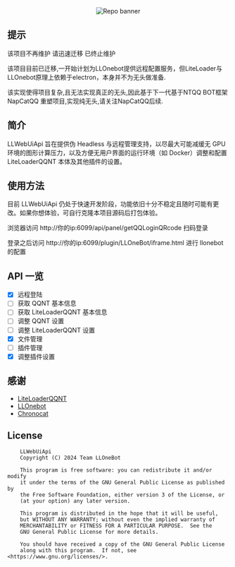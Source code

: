 <div align="center">
  <img src="https://socialify.git.ci/LLOneBot/LLWebUiApi/image?description=1&forks=1&issues=1&language=1&logo=https%3A%2F%2Fcdn.jsdelivr.net%2Fgh%2FLLOneBot%2FLLWebUiApi%2Fdocs%2Flogo.jpg&name=1&owner=1&pulls=1&stargazers=1" alt="Repo banner" />
</div>

## 提示
该项目不再维护 请迅速迁移 已终止维护


该项目目前已迁移,一开始计划为LLOnebot提供远程配置服务，但LiteLoader与LLOnebot原理上依赖于electron，本身并不为无头做准备.

该实现使得项目复杂,且无法实现真正的无头,因此基于下一代基于NTQQ BOT框架 NapCatQQ 重塑项目,实现纯无头,请关注NapCatQQ后续.

## 简介

LLWebUiApi 旨在提供伪 Headless 与远程管理支持，以尽最大可能减缓无 GPU 环境的图形计算压力，以及方便无用户界面的运行环境（如 Docker）调整和配置 LiteLoaderQQNT 本体及其他插件的设置。


## 使用方法

目前 LLWebUiApi 仍处于快速开发阶段，功能依旧十分不稳定且随时可能有更改。如果你想体验，可自行克隆本项目源码后打包体验。

浏览器访问 http://你的ip:6099/api/panel/getQQLoginQRcode 扫码登录

登录之后访问 http://你的ip:6099/plugin/LLOneBot/iframe.html 进行 llonebot 的配置

## API 一览

* [x] 远程登陆
* [ ] 获取 QQNT 基本信息
* [ ] 获取 LiteLoaderQQNT 基本信息
* [ ] 调整 QQNT 设置
* [ ] 调整 LiteLoaderQQNT 设置
* [x] 文件管理
* [ ] 插件管理
* [x] 调整插件设置

## 感谢

* [LiteLoaderQQNT](https://github.com/LiteLoaderQQNT/LiteLoaderQQNT/)
* [LLOnebot](https://github.com/LLOneBot/LLOneBot/)
* [Chronocat](https://github.com/chrononeko/chronocat)

## License
```
    LLWebUiApi
    Copyright (C) 2024 Team LLOneBot

    This program is free software: you can redistribute it and/or modify
    it under the terms of the GNU General Public License as published by
    the Free Software Foundation, either version 3 of the License, or
    (at your option) any later version.

    This program is distributed in the hope that it will be useful,
    but WITHOUT ANY WARRANTY; without even the implied warranty of
    MERCHANTABILITY or FITNESS FOR A PARTICULAR PURPOSE.  See the
    GNU General Public License for more details.

    You should have received a copy of the GNU General Public License
    along with this program.  If not, see <https://www.gnu.org/licenses/>.
```
